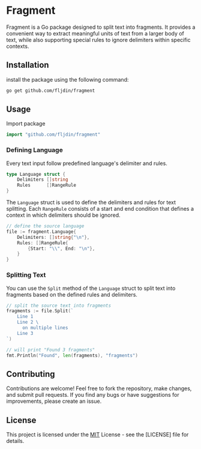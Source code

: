 # Fragment

Fragment is a Go package designed to split text into fragments. It provides a
convenient way to extract meaningful units of text from a larger body of text,
while also supporting special rules to ignore delimiters within specific
contexts.

## Installation

install the package using the following command:

```bash
go get github.com/fljdin/fragment
```

## Usage

Import package

```go
import "github.com/fljdin/fragment"
```

### Defining Language

Every text input follow predefined language's delimiter and rules.

```go
type Language struct {
	Delimiters []string
	Rules      []RangeRule
}
```

The `Language` struct is used to define the delimiters and rules for text
splitting. Each `RangeRule` consists of a start and end condition that defines a
context in which delimiters should be ignored.

```go
// define the source language
file := fragment.Language{
    Delimiters: []string{"\n"},
    Rules: []RangeRule{
        {Start: "\\", End: "\n"},
    }
}
```

### Splitting Text

You can use the `Split` method of the `Language` struct to split text into
fragments based on the defined rules and delimiters.

```go
// split the source text into fragments
fragments := file.Split(`
    Line 1
    Line 2 \
      on multiple lines
    Line 3
`)

// will print "Found 3 fragments"
fmt.Println("Found", len(fragments), "fragments")
```

## Contributing

Contributions are welcome! Feel free to fork the repository, make changes, and
submit pull requests. If you find any bugs or have suggestions for improvements,
please create an issue.

## License

This project is licensed under the [MIT] License - see the [LICENSE] file for
details.

[MIT]: https://choosealicense.com/licenses/mit
